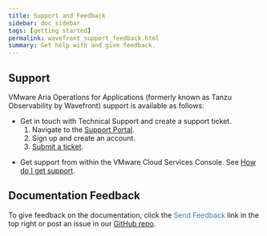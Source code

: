 ```yaml
---
title: Support and Feedback
sidebar: doc_sidebar
tags: [getting started]
permalink: wavefront_support_feedback.html
summary: Get help with and give feedback.
---
```



## Support

VMware Aria Operations for Applications (formerly known as Tanzu Observability by Wavefront) support is available as follows:

* Get in touch with Technical Support and create a support ticket. 
  1. Navigate to the [Support Portal](https://cloudhealth.zendesk.com/).
  2. Sign up and create an account. 
  3. [Submit a ticket](https://vmwaoa.zendesk.com/hc/en-us/requests/new).  

<!-- Commented this out, because the support link in the UI doesn't work properly. 

Get support from within Operations for Applications:
  1. Log in to your service instance.
  1. From the gear icon <i class="fa fa-cog"/> on the toolbar, select <strong>Support</strong>.
    <br/>![support menu item](images/get_support.png)

    -->

* Get support from within the VMware Cloud Services Console. See [How do I get support](https://docs.vmware.com/en/VMware-Cloud-services/services/Using-VMware-Cloud-Services/GUID-E4DC731F-C039-4FB2-949E-9A61584CD5BF.html).

## Documentation Feedback

To give feedback on the documentation, click the <span style="color:#337AB7"><i class="fa fa-envelope-o"></i> Send Feedback</span> link in the top right or post an issue in our <a href="{{site.github_issues_path}}">GitHub repo</a>.

<!---Removing link to public Slack as per discussion on Aug. 17 in #documentation channel.
## Slack
Discuss Wavefront on **Slack**: [Wavefront public Slack channel](https://www.wavefront.com/join-public-slack)--->
